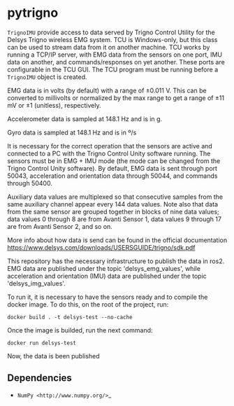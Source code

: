 pytrigno
========

``TrignoIMU`` provide access to data served by Trigno
Control Utility for the Delsys Trigno wireless EMG system. TCU is Windows-only,
but this class can be used to stream data from it on another machine. TCU works
by running a TCP/IP server, with EMG data from the sensors on one port,
IMU data on another, and commands/responses on yet another. These
ports are configurable in the TCU GUI. The TCU program must be running before
a ``TrignoIMU`` object is created.

EMG data is in volts (by default) with a range of
±0.011 V. This can be converted to millivolts or normalized by the max range to
get a range of ±11 mV or ±1 (unitless), respectively.

Accelerometer data is sampled at 148.1 Hz and is in g.

Gyro data is sampled at 148.1 Hz and is in º/s

It is necessary for the correct operation that the sensors are active and connected to a PC with the Trigno Control Unity software running. The sensors must be in EMG + IMU mode (the mode can be changed from the Trigno Control Unity software).  By default, EMG data is sent through port 50043, acceleration and orientation data through 50044, and commands through 50400.

Auxiliary data values are multiplexed so that consecutive samples from the same auxiliary channel appear every 144 data values. Note also that data from the same sensor are grouped together in blocks of nine data values; data values 0 through 8 are from Avanti Sensor 1, data values 9 through 17 are from Avanti Sensor 2, and so on.

More info about how data is send can be found in the official documentation https://www.delsys.com/downloads/USERSGUIDE/trigno/sdk.pdf


This repository has the necessary infrastructure to publish the data in ros2. EMG data are published under the topic 'delsys_emg_values', while acceleration and orientation (IMU) data are published under the topic 'delsys_img_values'.

To run it, it is necessary to have the sensors ready and to compile the docker image. To do this, on the root of the project, run:

```
docker build . -t delsys-test --no-cache
```
Once the image is builded, run the next command:
```
docker run delsys-test
```

Now, the data is been published 

Dependencies
------------

- `NumPy <http://www.numpy.org/>`_

